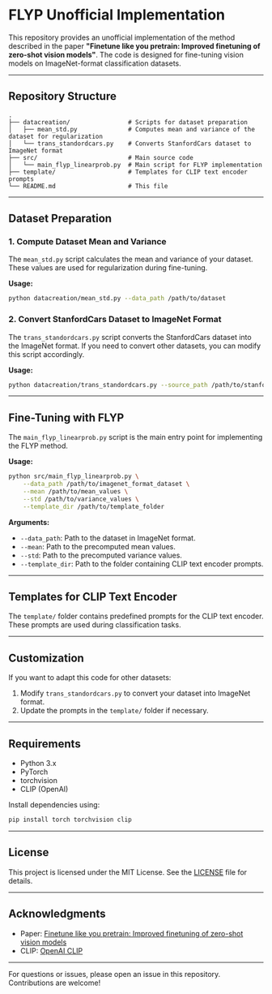 # FLYP Unofficial Implementation

This repository provides an unofficial implementation of the method described in the paper **"Finetune like you pretrain: Improved finetuning of zero-shot vision models"**. The code is designed for fine-tuning vision models on ImageNet-format classification datasets.

---

## Repository Structure

```
.
├── datacreation/                # Scripts for dataset preparation
│   ├── mean_std.py              # Computes mean and variance of the dataset for regularization
│   └── trans_standordcars.py    # Converts StanfordCars dataset to ImageNet format
├── src/                         # Main source code
│   └── main_flyp_linearprob.py  # Main script for FLYP implementation
├── template/                    # Templates for CLIP text encoder prompts
└── README.md                    # This file
```

---

## Dataset Preparation

### 1. Compute Dataset Mean and Variance
The `mean_std.py` script calculates the mean and variance of your dataset. These values are used for regularization during fine-tuning.

**Usage:**
```bash
python datacreation/mean_std.py --data_path /path/to/dataset
```

### 2. Convert StanfordCars Dataset to ImageNet Format
The `trans_standordcars.py` script converts the StanfordCars dataset into the ImageNet format. If you need to convert other datasets, you can modify this script accordingly.

**Usage:**
```bash
python datacreation/trans_standordcars.py --source_path /path/to/stanfordcars --target_path /path/to/output
```

---

## Fine-Tuning with FLYP

The `main_flyp_linearprob.py` script is the main entry point for implementing the FLYP method.

**Usage:**
```bash
python src/main_flyp_linearprob.py \
    --data_path /path/to/imagenet_format_dataset \
    --mean /path/to/mean_values \
    --std /path/to/variance_values \
    --template_dir /path/to/template_folder
```

**Arguments:**
- `--data_path`: Path to the dataset in ImageNet format.
- `--mean`: Path to the precomputed mean values.
- `--std`: Path to the precomputed variance values.
- `--template_dir`: Path to the folder containing CLIP text encoder prompts.

---

## Templates for CLIP Text Encoder

The `template/` folder contains predefined prompts for the CLIP text encoder. These prompts are used during classification tasks.

---

## Customization

If you want to adapt this code for other datasets:
1. Modify `trans_standordcars.py` to convert your dataset into ImageNet format.
2. Update the prompts in the `template/` folder if necessary.

---

## Requirements

- Python 3.x
- PyTorch
- torchvision
- CLIP (OpenAI)

Install dependencies using:
```bash
pip install torch torchvision clip
```

---

## License

This project is licensed under the MIT License. See the [LICENSE](LICENSE) file for details.

---

## Acknowledgments

- Paper: [Finetune like you pretrain: Improved finetuning of zero-shot vision models](https://arxiv.org/abs/your-paper-link)
- CLIP: [OpenAI CLIP](https://github.com/openai/CLIP)

---

For questions or issues, please open an issue in this repository. Contributions are welcome!
